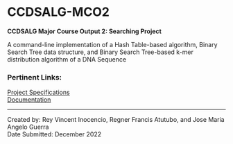 # CCDSALG-MCO2
**CCDSALG Major Course Output 2: Searching Project**

A command-line implementation of a Hash Table-based algorithm, Binary Search Tree data structure, and Binary Search Tree-based k-mer distribution algorithm of a DNA Sequence

### Pertinent Links:
[Project Specifications](https://angeloguerra.notion.site/Searching-Project-94527f0366f3417a8130b61e3ee180ad)<br>
[Documentation](https://docs.google.com/document/d/1srCwGD9HQQtNCnwg6bZ1zS9idAc_faQi5sJdHi7hvcg/edit?usp=sharing)

---

Created by: Rey Vincent Inocencio, Regner Francis Atutubo, and Jose Maria Angelo Guerra<br>
Date Submitted: December 2022
